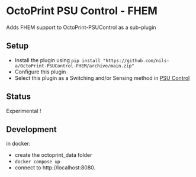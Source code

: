 # OctoPrint PSU Control - FHEM
Adds FHEM support to OctoPrint-PSUControl as a sub-plugin

## Setup
- Install the plugin using
  `pip install "https://github.com/nils-a/OctoPrint-PSUControl-FHEM/archive/main.zip"`
- Configure this plugin
- Select this plugin as a Switching and/or Sensing method in [PSU Control](https://github.com/kantlivelong/OctoPrint-PSUControl)

## Status
Experimental !

## Development
in docker:
* create the octoprint_data folder
* `docker compose up`
* connect to http://localhost:8080.
